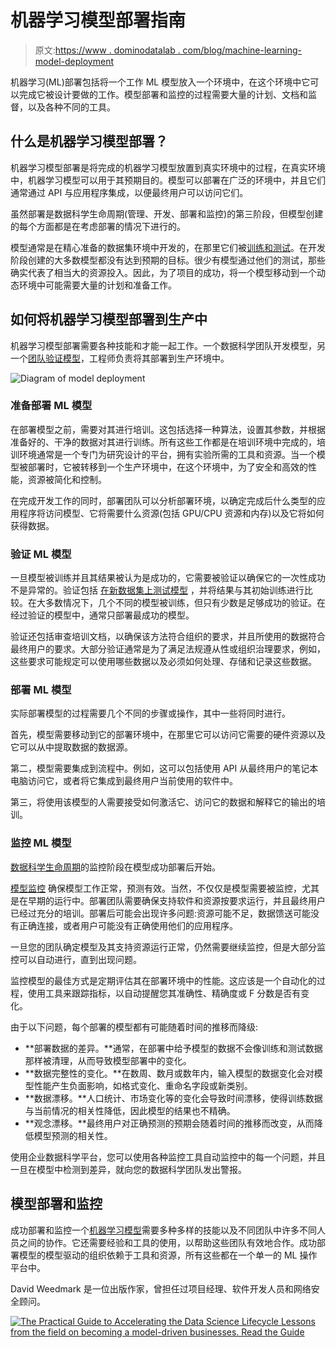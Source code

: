# 机器学习模型部署指南

> 原文:[https://www . dominodatalab . com/blog/machine-learning-model-deployment](https://www.dominodatalab.com/blog/machine-learning-model-deployment)

机器学习(ML)部署包括将一个工作 ML 模型放入一个环境中，在这个环境中它可以完成它被设计要做的工作。模型部署和监控的过程需要大量的计划、文档和监督，以及各种不同的工具。

## 什么是机器学习模型部署？

机器学习模型部署是将完成的机器学习模型放置到真实环境中的过程，在真实环境中，机器学习模型可以用于其预期目的。模型可以部署在广泛的环境中，并且它们通常通过 API 与应用程序集成，以便最终用户可以访问它们。

虽然部署是数据科学生命周期(管理、开发、部署和监控)的第三阶段，但模型创建的每个方面都是在考虑部署的情况下进行的。

模型通常是在精心准备的数据集环境中开发的，在那里它们被[训练和测试](https://www.dominodatalab.com/blog/what-is-machine-learning-model-training)。在开发阶段创建的大多数模型都没有达到预期的目标。很少有模型通过他们的测试，那些确实代表了相当大的资源投入。因此，为了项目的成功，将一个模型移动到一个动态环境中可能需要大量的计划和准备工作。

## 如何将机器学习模型部署到生产中

机器学习模型部署需要各种技能和才能一起工作。一个数据科学团队开发模型，另一个[团队验证模型](https://www.dominodatalab.com/blog/what-is-model-validation)，工程师负责将其部署到生产环境中。

![Diagram of model deployment](../Images/2c431bbc3f2c6db6ee720f42e3e85ae1.png)

### 准备部署 ML 模型

在部署模型之前，需要对其进行培训。这包括选择一种算法，设置其参数，并根据准备好的、干净的数据对其进行训练。所有这些工作都是在培训环境中完成的，培训环境通常是一个专门为研究设计的平台，拥有实验所需的工具和资源。当一个模型被部署时，它被转移到一个生产环境中，在这个环境中，为了安全和高效的性能，资源被简化和控制。

在完成开发工作的同时，部署团队可以分析部署环境，以确定完成后什么类型的应用程序将访问模型、它将需要什么资源(包括 GPU/CPU 资源和内存)以及它将如何获得数据。

### 验证 ML 模型

一旦模型被训练并且其结果被认为是成功的，它需要被验证以确保它的一次性成功不是异常的。验证包括 [在新数据集上测试模型](https://www.datavedas.com/model-validation-techniques/) ，并将结果与其初始训练进行比较。在大多数情况下，几个不同的模型被训练，但只有少数是足够成功的验证。在经过验证的模型中，通常只部署最成功的模型。

验证还包括审查培训文档，以确保该方法符合组织的要求，并且所使用的数据符合最终用户的要求。大部分验证通常是为了满足法规遵从性或组织治理要求，例如，这些要求可能规定可以使用哪些数据以及必须如何处理、存储和记录这些数据。

### 部署 ML 模型

实际部署模型的过程需要几个不同的步骤或操作，其中一些将同时进行。

首先，模型需要移动到它的部署环境中，在那里它可以访问它需要的硬件资源以及它可以从中提取数据的数据源。

第二，模型需要集成到流程中。例如，这可以包括使用 API 从最终用户的笔记本电脑访问它，或者将它集成到最终用户当前使用的软件中。

第三，将使用该模型的人需要接受如何激活它、访问它的数据和解释它的输出的培训。

### 监控 ML 模型

[数据科学生命周期](https://www.dominodatalab.com/blog/how-enterprise-mlops-works-throughout-the-data-science-lifecycle)的监控阶段在模型成功部署后开始。

[模型监控](https://www.dominodatalab.com/resources/model-monitoring-best-practices/) 确保模型工作正常，预测有效。当然，不仅仅是模型需要被监控，尤其是在早期的运行中。部署团队需要确保支持软件和资源按要求运行，并且最终用户已经过充分的培训。部署后可能会出现许多问题:资源可能不足，数据馈送可能没有正确连接，或者用户可能没有正确使用他们的应用程序。

一旦您的团队确定模型及其支持资源运行正常，仍然需要继续监控，但是大部分监控可以自动进行，直到出现问题。

监控模型的最佳方式是定期评估其在部署环境中的性能。这应该是一个自动化的过程，使用工具来跟踪指标，以自动提醒您其准确性、精确度或 F 分数是否有变化。

由于以下问题，每个部署的模型都有可能随着时间的推移而降级:

*   **部署数据的差异。**通常，在部署中给予模型的数据不会像训练和测试数据那样被清理，从而导致模型部署中的变化。
*   **数据完整性的变化。**在数周、数月或数年内，输入模型的数据变化会对模型性能产生负面影响，如格式变化、重命名字段或新类别。
*   **数据漂移。**人口统计、市场变化等的变化会导致时间漂移，使得训练数据与当前情况的相关性降低，因此模型的结果也不精确。
*   **观念漂移。**最终用户对正确预测的预期会随着时间的推移而改变，从而降低模型预测的相关性。

使用企业数据科学平台，您可以使用各种监控工具自动监控[](https://www.dominodatalab.com/blog/model-monitoring-best-practices-maintaining-data-science-at-scale)中的每一个问题，并且一旦在模型中检测到差异，就向您的数据科学团队发出警报。

## 模型部署和监控

成功部署和监控一个[机器学习模型](https://www.dominodatalab.com/blog/a-guide-to-machine-learning-models)需要多种多样的技能以及不同团队中许多不同人员之间的协作。它还需要经验和工具的使用，以帮助这些团队有效地合作。成功部署模型的模型驱动的组织依赖于工具和资源，所有这些都在一个单一的 ML 操作平台中。

David Weedmark 是一位出版作家，曾担任过项目经理、软件开发人员和网络安全顾问。

[![The Practical Guide to  Accelerating the Data Science Lifecycle  Lessons from the field on becoming a model-driven businesses.   Read the Guide](../Images/733c37e12c2c7c37295fb3198e3a226a.png)](https://cta-redirect.hubspot.com/cta/redirect/6816846/c77ca351-ae85-425a-9ee3-c264b3bc4a69)